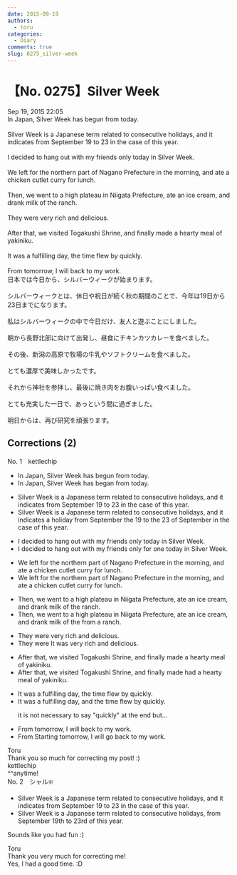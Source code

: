 ```yaml
---
date: 2015-09-19
authors:
  - toru
categories:
  - Diary
comments: true
slug: 0275_silver-week
---
```


# 【No. 0275】Silver Week
<div class="date">Sep 19, 2015 22:05</div>
<div id="post"><div id="body_show_ori">
In Japan, Silver Week has begun from today.<br/><br/>Silver Week is a Japanese term related to consecutive holidays, and it indicates from September 19 to 23 in the case of this year.<br/><br/>I decided to hang out with my friends only today in Silver Week.<br/><br/>We left for the northern part of Nagano Prefecture in the morning, and ate a chicken cutlet curry for lunch.<br/><br/>Then, we went to a high plateau in Niigata Prefecture, ate an ice cream, and drank milk of the ranch.<br/><br/>They were very rich and delicious.<br/><br/>After that, we visited Togakushi Shrine, and finally made a hearty meal of yakiniku.<br/><br/>It was a fulfilling day, the time flew by quickly.<br/><br/>From tomorrow, I will back to my work.
</div></div>

<!-- more -->

<div id="post_ja"><div id="body_show_mo">
日本では今日から、シルバーウィークが始まります。<br/><br/>シルバーウィークとは、休日や祝日が続く秋の期間のことで、今年は19日から23日までになります。<br/><br/>私はシルバーウィークの中で今日だけ、友人と遊ぶことにしました。<br/><br/>朝から長野北部に向けて出発し、昼食にチキンカツカレーを食べました。<br/><br/>その後、新潟の高原で牧場の牛乳やソフトクリームを食べました。<br/><br/>とても濃厚で美味しかったです。<br/><br/>それから神社を参拝し、最後に焼き肉をお腹いっぱい食べました。<br/><br/>とても充実した一日で、あっという間に過ぎました。<br/><br/>明日からは、再び研究を頑張ります。
</div></div>

## Corrections (2)
<div id="block"><div class="first_name"> No. 1　<span class="just_name">kettlechip</span></div><div id="block2">
<ul class="correction_field">
<li class="incorrect">In Japan, Silver Week has begun from today.</li>
<li class="corrected correct">
In Japan, Silver Week <span class="sline"><span class="f_red">has</span></span> beg<span class="f_blue">a</span>n <span class="sline"><span class="f_red">from</span></span> today.
</li>
</ul>
<ul class="correction_field">
<li class="incorrect">Silver Week is a Japanese term related to consecutive holidays, and it indicates from September 19 to 23 in the case of this year.</li>
<li class="corrected correct">
Silver Week is a Japanese term related to consecutive holidays, and it indicates <span class="f_blue">a</span> <span class="f_blue">holiday</span> from <span class="f_gray">September</span> <span class="f_blue">the</span> 19 to <span class="f_blue">the</span> 23 <span class="f_blue">of September</span> <span class="sline"><span class="f_red">in the case of</span></span> this year.
</li>
</ul>
<ul class="correction_field">
<li class="incorrect">I decided to hang out with my friends only today in Silver Week.</li>
<li class="corrected correct">
I decided to hang out with my friends <span class="sline"><span class="f_red">only</span></span> <span class="f_blue">for one</span> <span class="sline"><span class="f_red">to</span></span>day in Silver Week.
</li>
</ul>
<ul class="correction_field">
<li class="incorrect">We left for the northern part of Nagano Prefecture in the morning, and ate a chicken cutlet curry for lunch.</li>
<li class="corrected correct">
We left for the northern part of Nagano Prefecture in the morning, and ate <span class="sline"><span class="f_red">a</span></span> chicken cutlet curry for lunch.
</li>
</ul>
<ul class="correction_field">
<li class="incorrect">Then, we went to a high plateau in Niigata Prefecture, ate an ice cream, and drank milk of the ranch.</li>
<li class="corrected correct">
Then, we went to a high plateau in Niigata Prefecture, ate an ice cream, and drank milk <span class="f_red"><span class="sline">of the</span></span> <span class="f_blue">from a</span> ranch.
</li>
</ul>
<ul class="correction_field">
<li class="incorrect">They were very rich and delicious.</li>
<li class="corrected correct">
<span class="sline"><span class="f_red">They were</span></span> <span class="f_blue">It was</span> very rich and delicious.
</li>
</ul>
<ul class="correction_field">
<li class="incorrect">After that, we visited Togakushi Shrine, and finally made a hearty meal of yakiniku.</li>
<li class="corrected correct">
After that, we visited Togakushi Shrine, and finally <span class="sline"><span class="f_red">made</span></span> <span class="f_blue">had</span> a hearty meal of yakiniku.
</li>
</ul>
<ul class="correction_field">
<li class="incorrect">It was a fulfilling day, the time flew by quickly.</li>
<li class="corrected correct">
It was a fulfilling day, <span class="f_blue">and</span> the time flew by quickly.
<p class="correction_comment">it is not necessary to say "quickly" at the end but...</p>
</li>
</ul>
<ul class="correction_field">
<li class="incorrect">From tomorrow, I will back to my work.</li>
<li class="corrected correct">
<span class="sline"><span class="f_red">From</span></span> <span class="f_blue">Starting</span> tomorrow, I will <span class="f_blue">go</span> back to <span class="sline"><span class="f_red">my</span></span> work.
</li>
</ul>
</div><div class="name"><span class="just_name">Toru</span><br>
Thank you so much for correcting my post! :)
</div>
<div class="name"><span class="just_name">kettlechip</span><br>
^^anytime!
</div>
</div>
<div id="block"><div class="first_name"> No. 2　<span class="just_name">シャル❇️</span></div><div id="block2">
<ul class="correction_field">
<li class="incorrect">Silver Week is a Japanese term related to consecutive holidays, and it indicates from September 19 to 23 in the case of this year.</li>
<li class="corrected correct">
Silver Week is a Japanese term related to consecutive holidays, from September 19th to 23rd of this year.
</li>
</ul>
<p class="comment_small">
 Sounds like you had fun :)
</p>

</div><div class="name"><span class="just_name">Toru</span><br>
Thank you very much for correcting me!<br/>Yes, I had a good time. :D
</div>
</div>
